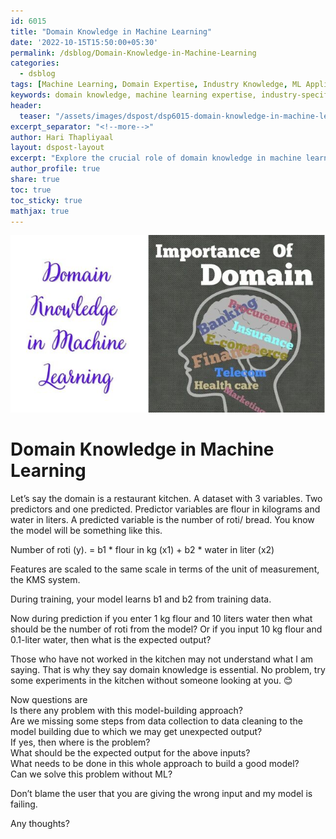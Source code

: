 ```yaml
---
id: 6015    
title: "Domain Knowledge in Machine Learning"
date: '2022-10-15T15:50:00+05:30'
permalink: /dsblog/Domain-Knowledge-in-Machine-Learning
categories:
  - dsblog
tags: [Machine Learning, Domain Expertise, Industry Knowledge, ML Applications, Feature Engineering, Model Development]
keywords: domain knowledge, machine learning expertise, industry-specific ML, feature engineering, business understanding, model development, data science applications, domain-driven ML, subject matter expertise, ML implementation
header:
  teaser: "/assets/images/dspost/dsp6015-domain-knowledge-in-machine-learning.jpg"
excerpt_separator: "<!--more-->"   
author: Hari Thapliyaal   
layout: dspost-layout   
excerpt: "Explore the crucial role of domain knowledge in machine learning projects. Learn how industry expertise enhances feature engineering, model development, and overall ML solution effectiveness across different business domains."
author_profile: true   
share: true   
toc: true   
toc_sticky: true 
mathjax: true
---
```


![Domain Knowledge in Machine Learning](/assets/images/dspost/dsp6015-domain-knowledge-in-machine-learning.jpg)   

# Domain Knowledge in Machine Learning   

Let’s say the domain is a restaurant kitchen. A dataset with 3 variables. Two predictors and one predicted. Predictor variables are flour in kilograms and water in liters.  A predicted variable is the number of roti/ bread. You know the model will be something like this.   

Number of roti (y). = b1 \* flour in kg (x1) + b2 \* water in liter (x2)

Features are scaled to the same scale in terms of the unit of measurement, the KMS system.  

During training, your model learns b1 and b2 from training data.

Now during prediction if you enter 1 kg flour and 10 liters water then what should be the number of roti from the model? Or if you input 10 kg flour and 0.1-liter water, then what is the expected output? 

Those who have not worked in the kitchen may not understand what I am saying. That is why they say domain knowledge is essential. No problem, try some experiments in the kitchen without someone looking at you. 😊

Now questions are   
Is there any problem with this model-building approach?       
Are we missing some steps from data collection to data cleaning to the model building due to which we may get unexpected output?   
If yes, then where is the problem?   
What should be the expected output for the above inputs?    
What needs to be done in this whole approach to build a good model?    
Can we solve this problem without ML?   

Don’t blame the user that you are giving the wrong input and my model is failing.   

Any thoughts?
